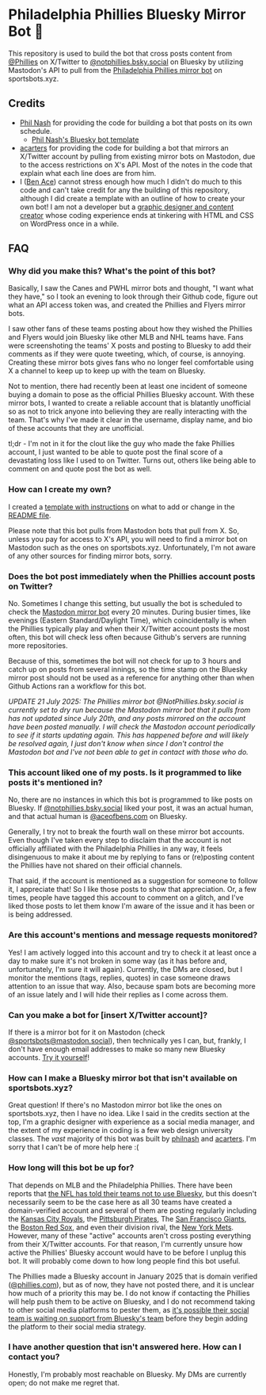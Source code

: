 # Philadelphia Phillies Bluesky Mirror Bot 🦋

This repository is used to build the bot that cross posts content from [@Phillies](https://x.com/Phillies) on X/Twitter to [@notphillies.bsky.social](https://bsky.app/profile/notphillies.bsky.social) on Bluesky by utilizing Mastodon's API to pull from the [Philadelphia Phillies mirror bot](https://mastodon.social/@Phillies@sportsbots.xyz) on sportsbots.xyz.

## Credits
* [Phil Nash](https://github.com/philnash) for providing the code for building a bot that posts on its own schedule.
  * [Phil Nash's Bluesky bot template](https://github.com/philnash/bsky-bot)
* [acarters](https://github.com/acarters) for providing the code for building a bot that mirrors an X/Twitter account by pulling from existing mirror bots on Mastodon, due to the access restrictions on X's API. Most of the notes in the code that explain what each line does are from him.
* I ([Ben Ace](https://bsky.app/profile/aceofbens.com/)) cannot stress enough how much I didn't do much to this code and can't take credit for any the building of this repository, although I did create a template with an outline of how to create your own bot! I am not a developer but a [graphic designer and content creator](https://aceofbens.com/) whose coding experience ends at tinkering with HTML and CSS on WordPress once in a while.

## FAQ

### Why did you make this? What's the point of this bot?

Basically, I saw the Canes and PWHL mirror bots and thought, "I want what they have," so I took an evening to look through their Github code, figure out what an API access token was, and created the Phillies and Flyers mirror bots.

I saw other fans of these teams posting about how they wished the Phillies and Flyers would join Bluesky like other MLB and NHL teams have. Fans were screenshoting the teams' X posts and posting to Bluesky to add their comments as if they were quote tweeting, which, of course, is annoying. Creating these mirror bots gives fans who no longer feel comfortable using X a channel to keep up to keep up with the team on Bluesky.

Not to mention, there had recently been at least one incident of someone buying a domain to pose as the official Phillies Bluesky account. With these mirror bots, I wanted to create a reliable account that is blatantly unofficial so as not to trick anyone into believing they are really interacting with the team. That's why I've made it clear in the username, display name, and bio of these accounts that they are unofficial.

tl;dr - I'm not in it for the clout like the guy who made the fake Phillies account, I just wanted to be able to quote post the final score of a devastating loss like I used to on Twitter. Turns out, others like being able to comment on and quote post the bot as well.

### How can I create my own?

I created a [template with instructions](https://github.com/AceOfBens/sports-mirror-bot-bsky/) on what to add or change in the [README file](https://github.com/AceOfBens/sports-mirror-bot-bsky/blob/main/README.md).

Please note that this bot pulls from Mastodon bots that pull from X. So, unless you pay for access to X's API, you will need to find a mirror bot on Mastodon such as the ones on sportsbots.xyz. Unfortunately, I'm not aware of any other sources for finding mirror bots, sorry.

### Does the bot post immediately when the Phillies account posts on Twitter?

No. Sometimes I change this setting, but usually the bot is scheduled to check the [Mastodon mirror bot](https://mastodon.social/@Phillies@sportsbots.xyz) every 20 minutes. During busier times, like evenings (Eastern Standard/Daylight Time), which coincidentally is when the Phillies typically play and when their X/Twitter account posts the most often, this bot will check less often because Github's servers are running more repositories.

Because of this, sometimes the bot will not check for up to 3 hours and catch up on posts from several innings, so the time stamp on the Bluesky mirror post should not be used as a reference for anything other than when Github Actions ran a workflow for this bot. 

*UPDATE 21 July 2025: The Phillies mirror bot @NotPhillies.bsky.social is currently set to dry run because the Mastodon mirror bot that it pulls from has not updated since July 20th, and any posts mirrored on the account have been posted manually. I will check the Mastodon account periodically to see if it starts updating again. This has happened before and will likely be resolved again, I just don't know when since I don't control the Mastodon bot and I've not been able to get in contact with those who do.*

### This account liked one of my posts. Is it programmed to like posts it's mentioned in?

No, there are no instances in which this bot is programmed to like posts on Bluesky. If [@notphillies.bsky.social](https://bsky.app/profile/notphillies.bsky.social) liked your post, it was an actual human, and that actual human is [@aceofbens.com](https://bsky.app/profile/aceofbens.com) on Bluesky.

Generally, I try not to break the fourth wall on these mirror bot accounts. Even though I've taken every step to disclaim that the account is not officially affiliated with the Philadelphia Phillies in any way, it feels disingenuous to make it about me by replying to fans or (re)posting content the Phillies have not shared on their official channels.

That said, if the account is mentioned as a suggestion for someone to follow it, I appreciate that! So I like those posts to show that appreciation. Or, a few times, people have tagged this account to comment on a glitch, and I've liked those posts to let them know I'm aware of the issue and it has been or is being addressed.

### Are this account's mentions and message requests monitored?

Yes! I am actively logged into this account and try to check it at least once a day to make sure it's not broken in some way (as it has before and, unfortunately, I'm sure it will again). Currently, the DMs are closed, but I monitor the mentions (tags, replies, quotes) in case someone draws attention to an issue that way. Also, because spam bots are becoming more of an issue lately and I will hide their replies as I come across them.

### Can you make a bot for [insert X/Twitter account]?

If there is a mirror bot for it on Mastodon (check [@sportsbots@mastodon.social](https://www.sportsbots.xyz/)), then technically yes I can, but, frankly, I don't have enough email addresses to make so many new Bluesky accounts. [Try it yourself](https://github.com/AceOfBens/sports-mirror-bot-bsky/blob/main/README.md)!

### How can I make a Bluesky mirror bot that isn't available on sportsbots.xyz?

Great question! If there's no Mastodon mirror bot like the ones on sportsbots.xyz, then I have no idea. Like I said in the credits section at the top, I'm a graphic designer with experience as a social media manager, and the extent of my experience in coding is a few web design university classes. The *vast* majority of this bot was built by [philnash](https://github.com/philnash) and [acarters](https://github.com/acarters). I'm sorry that I can't be of more help here :(

### How long will this bot be up for?

That depends on MLB and the Philadelphia Phillies. There have been reports that [the NFL has told their teams not to use Bluesky](https://awfulannouncing.com/nfl/new-england-patriots-bluesky-shut-down-account.html), but this doesn't necessarily seem to be the case here as all 30 teams have created a domain-verified account and several of them are posting regularly including the [Kansas City Royals](https://bsky.app/profile/did:plc:3rkgpi6qhb4p6ne4jk2kspzw), the [Pittsburgh Pirates](https://bsky.app/profile/did:plc:xtjr2ecuxb6wqjr3jfbwdu3m), The [San Francisco Giants](https://bsky.app/profile/did:plc:7e75ce7c352cm2th5pwojwdw), the [Boston Red Sox](https://bsky.app/profile/did:plc:y4mxqslm4dyn6mx6pldyn75o), and even their division rival, the [New York Mets](https://bsky.app/profile/did:plc:5knhhenmnuq5vva3rr4vo3nh). However, many of these "active" accounts aren't cross posting everything from their X/Twitter accounts. For that reason, I'm currently unsure how active the Phillies' Bluesky account would have to be before I unplug this bot. It will probably come down to how long people find this bot useful.

The Phillies made a Bluesky account in January 2025 that is domain verified ([@phillies.com](https://bsky.app/profile/phillies.com)), but as of now, they have not posted there, and it is unclear how much of a priority this may be. I do not know if contacting the Phillies will help push them to be active on Bluesky, and I do not recommend taking to other social media platforms to pester them, as [it's possible their social team is waiting on support from Bluesky's team](https://awfulannouncing.com/tech/bluesky-sports-top-priority-growth-spurt.html) before they begin adding the platform to their social media strategy.

### I have another question that isn't answered here. How can I contact you?

Honestly, I'm probably most reachable on Bluesky. My DMs are currently open; do not make me regret that.
